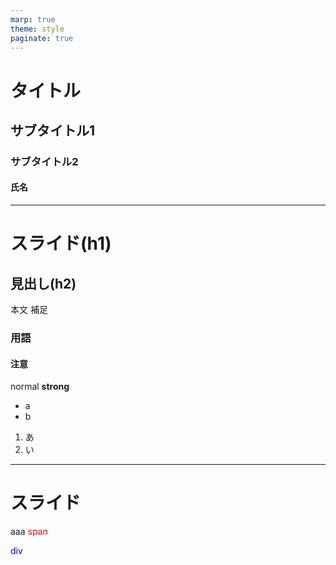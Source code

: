 ```yaml
---
marp: true
theme: style
paginate: true
---
```

<!--
_class: title
_header: "Header"
_footer: "Footer"
_paginate: false
-->
# タイトル
## サブタイトル1
### サブタイトル2
#### 氏名

---
<!--
class: slides
-->
# スライド(h1)
## 見出し(h2)
本文
<span class='sup'>  補足 </span>
### 用語
#### 注意
normal **strong**
- a
- b
1. あ
1. い

---
# スライド
aaa
<span style="color: red">span</span>
<div style="color: blue">div</div>

